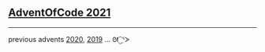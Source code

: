 ## [AdventOfCode 2021](https://adventofcode.com/2021/)

---

previous advents [2020](https://github.com/nmcb/aoc2020), [2019](https://github.com/nmcb/aoc2019) ... ᘛ⁐̤ᕐᐷ
